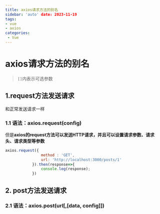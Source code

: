 ```yaml
---
title: axios请求方法的别名
sidebar: 'auto' date: 2023-11-19
tags:
- vue 
- axios
categories: 
 - Vue 
---
```

# axios请求方法的别名

> `[]`内表示可选参数



##  1.request方法发送请求

和正常发送请求一样

### 1.1 语法：axios.request(config)

但是**axios的request方法可以发送HTTP请求，并且可以设置请求参数、请求头、请求类型等参数**

```js
axios.request({
                method : 'GET',
                url: 'http://localhost:3000/posts/1'
            }).then(response=>{
                console.log(response);
            })
```



## 2. post方法发送请求

### 2.1 语法：axios.post(url[,[data, config\]])

